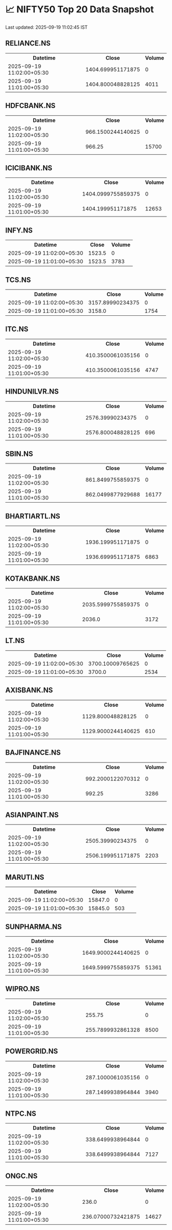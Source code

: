 # 📈 NIFTY50 Top 20 Data Snapshot

Last updated: 2025-09-19 11:02:45 IST

## RELIANCE.NS

<table>
  <tr><th>Datetime</th><th>Close</th><th>Volume</th></tr>
  <tr><td>2025-09-19 11:02:00+05:30</td><td>1404.699951171875</td><td>0</td></tr>
  <tr><td>2025-09-19 11:01:00+05:30</td><td>1404.800048828125</td><td>4011</td></tr>
</table>

## HDFCBANK.NS

<table>
  <tr><th>Datetime</th><th>Close</th><th>Volume</th></tr>
  <tr><td>2025-09-19 11:02:00+05:30</td><td>966.1500244140625</td><td>0</td></tr>
  <tr><td>2025-09-19 11:01:00+05:30</td><td>966.25</td><td>15700</td></tr>
</table>

## ICICIBANK.NS

<table>
  <tr><th>Datetime</th><th>Close</th><th>Volume</th></tr>
  <tr><td>2025-09-19 11:02:00+05:30</td><td>1404.0999755859375</td><td>0</td></tr>
  <tr><td>2025-09-19 11:01:00+05:30</td><td>1404.199951171875</td><td>12653</td></tr>
</table>

## INFY.NS

<table>
  <tr><th>Datetime</th><th>Close</th><th>Volume</th></tr>
  <tr><td>2025-09-19 11:02:00+05:30</td><td>1523.5</td><td>0</td></tr>
  <tr><td>2025-09-19 11:01:00+05:30</td><td>1523.5</td><td>3783</td></tr>
</table>

## TCS.NS

<table>
  <tr><th>Datetime</th><th>Close</th><th>Volume</th></tr>
  <tr><td>2025-09-19 11:02:00+05:30</td><td>3157.89990234375</td><td>0</td></tr>
  <tr><td>2025-09-19 11:01:00+05:30</td><td>3158.0</td><td>1754</td></tr>
</table>

## ITC.NS

<table>
  <tr><th>Datetime</th><th>Close</th><th>Volume</th></tr>
  <tr><td>2025-09-19 11:02:00+05:30</td><td>410.3500061035156</td><td>0</td></tr>
  <tr><td>2025-09-19 11:01:00+05:30</td><td>410.3500061035156</td><td>4747</td></tr>
</table>

## HINDUNILVR.NS

<table>
  <tr><th>Datetime</th><th>Close</th><th>Volume</th></tr>
  <tr><td>2025-09-19 11:02:00+05:30</td><td>2576.39990234375</td><td>0</td></tr>
  <tr><td>2025-09-19 11:01:00+05:30</td><td>2576.800048828125</td><td>696</td></tr>
</table>

## SBIN.NS

<table>
  <tr><th>Datetime</th><th>Close</th><th>Volume</th></tr>
  <tr><td>2025-09-19 11:02:00+05:30</td><td>861.8499755859375</td><td>0</td></tr>
  <tr><td>2025-09-19 11:01:00+05:30</td><td>862.0499877929688</td><td>16177</td></tr>
</table>

## BHARTIARTL.NS

<table>
  <tr><th>Datetime</th><th>Close</th><th>Volume</th></tr>
  <tr><td>2025-09-19 11:02:00+05:30</td><td>1936.199951171875</td><td>0</td></tr>
  <tr><td>2025-09-19 11:01:00+05:30</td><td>1936.699951171875</td><td>6863</td></tr>
</table>

## KOTAKBANK.NS

<table>
  <tr><th>Datetime</th><th>Close</th><th>Volume</th></tr>
  <tr><td>2025-09-19 11:02:00+05:30</td><td>2035.5999755859375</td><td>0</td></tr>
  <tr><td>2025-09-19 11:01:00+05:30</td><td>2036.0</td><td>3172</td></tr>
</table>

## LT.NS

<table>
  <tr><th>Datetime</th><th>Close</th><th>Volume</th></tr>
  <tr><td>2025-09-19 11:02:00+05:30</td><td>3700.10009765625</td><td>0</td></tr>
  <tr><td>2025-09-19 11:01:00+05:30</td><td>3700.0</td><td>2534</td></tr>
</table>

## AXISBANK.NS

<table>
  <tr><th>Datetime</th><th>Close</th><th>Volume</th></tr>
  <tr><td>2025-09-19 11:02:00+05:30</td><td>1129.800048828125</td><td>0</td></tr>
  <tr><td>2025-09-19 11:01:00+05:30</td><td>1129.9000244140625</td><td>610</td></tr>
</table>

## BAJFINANCE.NS

<table>
  <tr><th>Datetime</th><th>Close</th><th>Volume</th></tr>
  <tr><td>2025-09-19 11:02:00+05:30</td><td>992.2000122070312</td><td>0</td></tr>
  <tr><td>2025-09-19 11:01:00+05:30</td><td>992.25</td><td>3286</td></tr>
</table>

## ASIANPAINT.NS

<table>
  <tr><th>Datetime</th><th>Close</th><th>Volume</th></tr>
  <tr><td>2025-09-19 11:02:00+05:30</td><td>2505.39990234375</td><td>0</td></tr>
  <tr><td>2025-09-19 11:01:00+05:30</td><td>2506.199951171875</td><td>2203</td></tr>
</table>

## MARUTI.NS

<table>
  <tr><th>Datetime</th><th>Close</th><th>Volume</th></tr>
  <tr><td>2025-09-19 11:02:00+05:30</td><td>15847.0</td><td>0</td></tr>
  <tr><td>2025-09-19 11:01:00+05:30</td><td>15845.0</td><td>503</td></tr>
</table>

## SUNPHARMA.NS

<table>
  <tr><th>Datetime</th><th>Close</th><th>Volume</th></tr>
  <tr><td>2025-09-19 11:02:00+05:30</td><td>1649.9000244140625</td><td>0</td></tr>
  <tr><td>2025-09-19 11:01:00+05:30</td><td>1649.5999755859375</td><td>51361</td></tr>
</table>

## WIPRO.NS

<table>
  <tr><th>Datetime</th><th>Close</th><th>Volume</th></tr>
  <tr><td>2025-09-19 11:02:00+05:30</td><td>255.75</td><td>0</td></tr>
  <tr><td>2025-09-19 11:01:00+05:30</td><td>255.7899932861328</td><td>8500</td></tr>
</table>

## POWERGRID.NS

<table>
  <tr><th>Datetime</th><th>Close</th><th>Volume</th></tr>
  <tr><td>2025-09-19 11:02:00+05:30</td><td>287.1000061035156</td><td>0</td></tr>
  <tr><td>2025-09-19 11:01:00+05:30</td><td>287.1499938964844</td><td>3940</td></tr>
</table>

## NTPC.NS

<table>
  <tr><th>Datetime</th><th>Close</th><th>Volume</th></tr>
  <tr><td>2025-09-19 11:02:00+05:30</td><td>338.6499938964844</td><td>0</td></tr>
  <tr><td>2025-09-19 11:01:00+05:30</td><td>338.6499938964844</td><td>7127</td></tr>
</table>

## ONGC.NS

<table>
  <tr><th>Datetime</th><th>Close</th><th>Volume</th></tr>
  <tr><td>2025-09-19 11:02:00+05:30</td><td>236.0</td><td>0</td></tr>
  <tr><td>2025-09-19 11:01:00+05:30</td><td>236.07000732421875</td><td>14627</td></tr>
</table>

